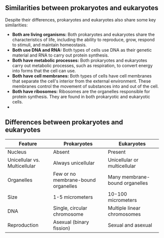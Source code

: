 ## Similarities between prokaryotes and eukaryotes

Despite their differences, prokaryotes and eukaryotes also share some key similarities:

- **Both are living organisms:** Both prokaryotes and eukaryotes share the characteristics of life, including the ability to reproduce, grow, respond to stimuli, and maintain homeostasis.
-  **Both use DNA and RNA:** Both types of cells use DNA as their genetic material and RNA to carry out protein synthesis.
- **Both have metabolic processes:** Both prokaryotes and eukaryotes carry out metabolic processes, such as respiration, to convert energy into forms that the cell can use.
- **Both have cell membranes:** Both types of cells have cell membranes that separate the cell's interior from the external environment. These membranes control the movement of substances into and out of the cell.
- **Both have ribosomes:** Ribosomes are the organelles responsible for protein synthesis. They are found in both prokaryotic and eukaryotic cells.
-
## Differences between prokaryotes and eukaryotes

|Feature|Prokaryotes|Eukaryotes|
|---|---|---|
|Nucleus|Absent|Present|
|Unicellular vs. Multicellular|Always unicellular|Unicellular or multicellular|
|Organelles|Few or no membrane-bound organelles|Many membrane-bound organelles|
|Size|1-5 micrometers|10-100 micrometers|
|DNA|Single, circular chromosome|Multiple linear chromosomes|
|Reproduction|Asexual (binary fission)|Sexual and asexual|

